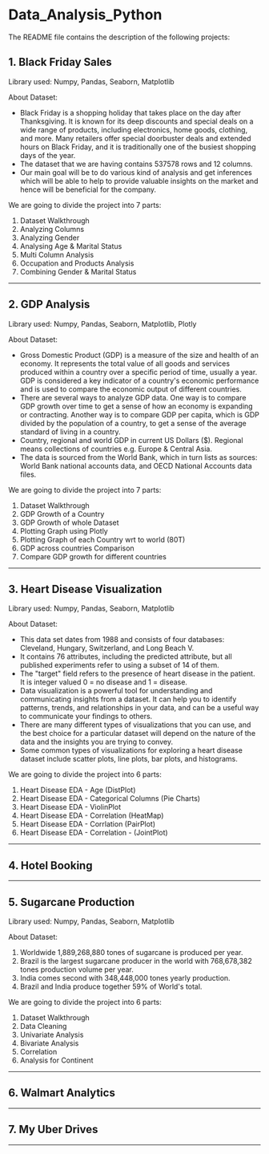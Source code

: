 # Data_Analysis_Python
The README file contains the description of the following projects:

## 1. Black Friday Sales

  Library used: Numpy, Pandas, Seaborn, Matplotlib

 About Dataset:
 - Black Friday is a shopping holiday  that takes place on the day after Thanksgiving. It is known for its deep discounts and special deals on a wide range of products, including electronics, home goods, clothing, and more. Many retailers offer special doorbuster deals and extended hours on Black Friday, and it is traditionally one of the busiest shopping days of the year. 
- The dataset that we are having contains 537578 rows and 12 columns.
- Our main goal will be to do various kind of analysis and get inferences which will be able to help to provide valuable insights on the market and hence will be beneficial for the company.
 
 We are going to divide the project into 7 parts:
   1. Dataset Walkthrough
   2. Analyzing Columns
   3. Analyzing Gender
   4. Analysing Age & Marital Status
   5. Multi Column Analysis
   6. Occupation and Products Analysis
   7. Combining Gender & Marital Status

------------------------------------------------------------

## 2.	GDP Analysis

  Library used: Numpy, Pandas, Seaborn, Matplotlib, Plotly

 About Dataset:
 - Gross Domestic Product (GDP) is a measure of the size and health of an economy. It represents the total value of all goods and services produced within a country over a specific period of time, usually a year. GDP is considered a key indicator of a country's economic performance and is used to compare the economic output of different countries.
- There are several ways to analyze GDP data. One way is to compare GDP growth over time to get a sense of how an economy is expanding or contracting. Another way is to compare GDP per capita, which is GDP divided by the population of a country, to get a sense of the average standard of living in a country.
 - Country, regional and world GDP in current US Dollars ($). Regional means collections of countries e.g. Europe & Central Asia.
 - The data is sourced from the World Bank, which in turn lists as sources: World Bank national accounts data, and OECD National Accounts data files.

  We are going to divide the project into 7 parts:
   1. Dataset Walkthrough
   2. GDP Growth of a Country
   3. GDP Growth of whole Dataset
   4. Plotting Graph using Plotly
   5. Plotting Graph of each Country wrt to world (80T)
   6. GDP across countries Comparison
   7. Compare GDP growth for different countries

----------------------------------------------------------

## 3.	Heart Disease Visualization

 Library used: Numpy, Pandas, Seaborn, Matplotlib
 
 About Dataset:
 - This data set dates from 1988 and consists of four databases: Cleveland, Hungary, Switzerland, and Long Beach V.
 - It contains 76 attributes, including the predicted attribute, but all published experiments refer to using a subset of 14 of them.
 - The "target" field refers to the presence of heart disease in the patient. It is integer valued 0 = no disease and 1 = disease.
 - Data visualization is a powerful tool for understanding and communicating insights from a dataset. It can help you to identify patterns, trends, and relationships in your data, and can be a useful way to communicate your findings to others.
 - There are many different types of visualizations that you can use, and the best choice for a particular dataset will depend on the nature of the data and the insights you are trying to convey.
 - Some common types of visualizations for exploring a heart disease dataset include scatter plots, line plots, bar plots, and histograms.

 We are going to divide the project into 6 parts:
  1. Heart Disease EDA - Age (DistPlot)
  2. Heart Disease EDA - Categorical Columns (Pie Charts)
  3. Heart Disease EDA - ViolinPlot
  4. Heart Disease EDA - Correlation (HeatMap)
  5. Heart Disease EDA - Corrlation (PairPlot)
  6. Heart Disease EDA - Correlation - (JointPlot)
 
-----------------------------------------------------------------

## 4.	Hotel Booking


------------------------------------------------------------------

## 5.	Sugarcane Production

  Library used: Numpy, Pandas, Seaborn, Matplotlib

  About Dataset:
   1. Worldwide 1,889,268,880 tones of sugarcane is produced per year.
   2. 	Brazil is the largest sugarcane producer in the world with 768,678,382 tones production volume per year.
   3. 	India comes second with 348,448,000 tones yearly production.
   4. 	Brazil and India produce together 59% of World's total.

 We are going to divide the project into 6 parts:
   1. Dataset Walkthrough
   2. Data Cleaning
   3. Univariate Analysis
   4. Bivariate Analysis
   5. Correlation
   6. Analysis for Continent

------------------------------------------------------------------

## 6.	Walmart Analytics

------------------------------------------------------------------

## 7.	My Uber Drives

------------------------------------------------------------------


